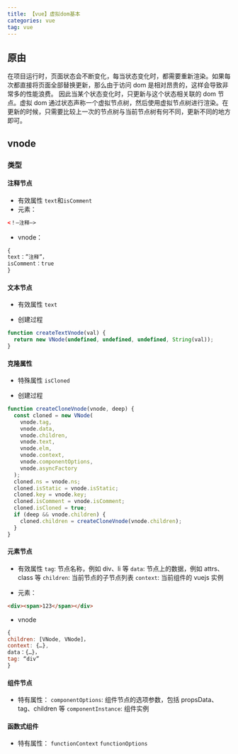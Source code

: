 ```yaml
---
title: 【vue】虚拟dom基本
categories: vue
tag: vue
---
```


## 原由

在项目运行时，页面状态会不断变化，每当状态变化时，都需要重新渲染。如果每次都直接将页面全部替换更新，那么由于访问 dom 是相对昂贵的，这样会导致非常多的性能浪费。
因此当某个状态变化时，只更新与这个状态相关联的 dom 节点。虚拟 dom 通过状态声称一个虚拟节点树，然后使用虚拟节点树进行渲染。在更新的时候，只需要比较上一次的节点树与当前节点树有何不同，更新不同的地方即可。

## vnode

### 类型

#### 注释节点

- 有效属性
  `text`和`isComment`
- 元素：

```html
<！—注释—>
```

- vnode：

```js
{
text：”注释”，
isComment：true
}
```

#### 文本节点

- 有效属性
  `text`

- 创建过程

```js
function createTextVnode(val) {
  return new VNode(undefined, undefined, undefined, String(val));
}
```

#### 克隆属性

- 特殊属性
  `isCloned`

- 创建过程

```js
function createCloneVnode(vnode, deep) {
  const cloned = new VNode(
    vnode.tag,
    vnode.data,
    vnode.children,
    vnode.text,
    vnode.elm,
    vnode.context,
    vnode.componentOptions,
    vnode.asyncFactory
  );
  cloned.ns = vnode.ns;
  cloned.isStatic = vnode.isStatic;
  cloned.key = vnode.key;
  cloned.isComment = vnode.isComment;
  cloned.isCloned = true;
  if (deep && vnode.children) {
    cloned.children = createCloneVnode(vnode.children);
  }
}
```

#### 元素节点

- 有效属性
  `tag`: 节点名称，例如 div、li 等
  `data`: 节点上的数据，例如 attrs、class 等
  `children`: 当前节点的子节点列表
  `context`: 当前组件的 vuejs 实例

- 元素：

```html
<div><span>123</span></div>
```

- vnode

```js
{
children: [VNode, VNode]，
context: {…},
data：{…}，
tag: “div”
}
```

#### 组件节点

- 特有属性：
  `componentOptions`: 组件节点的选项参数，包括 propsData、tag、children 等
  `componentInstance`: 组件实例

#### 函数式组件

- 特有属性：
  `functionContext`
  `functionOptions`
